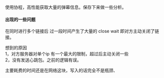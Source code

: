 使用协程，高性能获取大量的弹幕信息。保存下来做一些分析。

#### 出现的一些问题 
在同时进行多个链接后 过一段时间产生了大量的
close wait 即对方主动关闭了链接。

想到的原因  
1，对方服务器对单个ip 有一个最大的限制，超过后主动关闭一些  
2，没有发送心跳包。之前的逻辑有误。

主要耗费的时间还是在网络这块，写入的话完全不是瓶颈、



























